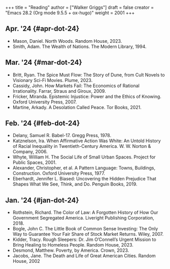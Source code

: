 +++
title = "Reading"
author = ["Walker Griggs"]
draft = false
creator = "Emacs 28.2 (Org mode 9.5.5 + ox-hugo)"
weight = 2001
+++

## Apr. '24 {#apr-dot-24}

-   Mason, Daniel. North Woods. Random House, 2023.
-   Smith, Adam. The Wealth of Nations. The Modern Library, 1994.


## Mar. '24 {#mar-dot-24}

-   Britt, Ryan. The Spice Must Flow: The Story of Dune, from Cult Novels to Visionary Sci-Fi Movies. Plume, 2023.
-   Cassidy, John. How Markets Fail: The Economics of Rational Irrationality. Farrar, Straus and Giroux, 2009.
-   Fricker, Miranda. Epistemic Injustice: Power and the Ethics of Knowing. Oxford University Press, 2007.
-   Martine, Arkady. A Desolation Called Peace. Tor Books, 2021.


## Feb. '24 {#feb-dot-24}

-   Delany, Samuel R. Babel-17. Gregg Press, 1978.
-   Katznelson, Ira. When Affirmative Action Was White: An Untold History of Racial Inequality in Twentieth-Century America. W. W. Norton &amp; Company, 2006.
-   Whyte, William H. The Social Life of Small Urban Spaces. Project for Public Spaces, 2001.
-   Alexander, Christopher, et al. A Pattern Language: Towns, Buildings, Construction. Oxford University Press, 1977.
-   Eberhardt, Jennifer L. Biased: Uncovering the Hidden Prejudice That Shapes What We See, Think, and Do. Penguin Books, 2019.


## Jan. '24 {#jan-dot-24}

-   Rothstein, Richard. The Color of Law: A Forgotten History of How Our Government Segregated America. Liveright Publishing Corporation, 2018.
-   Bogle, John C. The Little Book of Common Sense Investing: The Only Way to Guarantee Your Fair Share of Stock Market Returns. Wiley, 2007.
-   Kidder, Tracy. Rough Sleepers: Dr. Jim O’Connell’s Urgent Mission to Bring Healing to Homeless People. Random House, 2023.
-   Desmond, Matthew. Poverty, by America. Crown, 2023.
-   Jacobs, Jane. The Death and Life of Great American Cities. Random House, 2002
